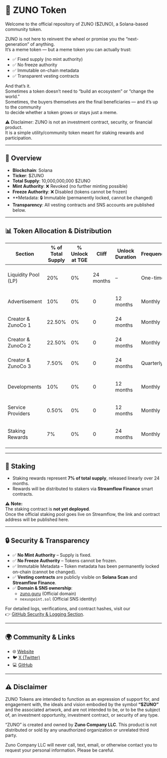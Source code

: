 # 🌌 ZUNO Token

Welcome to the official repository of ZUNO ($ZUNO), a Solana-based community token.  

ZUNO is not here to reinvent the wheel or promise you the “next-generation” of anything.  
It’s a meme token — but a meme token you can actually trust:  

- ✅ Fixed supply (no mint authority)  
- ✅ No freeze authority  
- ✅ Immutable on-chain metadata  
- ✅ Transparent vesting contracts  

And that’s it.  
Sometimes a token doesn’t need to “build an ecosystem” or “change the world.”  
Sometimes, the buyers themselves are the final beneficiaries — and it’s up to the community  
to decide whether a token grows or stays just a meme.  

⚠️ Disclaimer: ZUNO is not an investment contract, security, or financial product.  
It is a simple utility/community token meant for staking rewards and participation.

---

## 📜 Overview

- **Blockchain**: Solana  
- **Ticker**: $ZUNO  
- **Total Supply**: 10,000,000,000 $ZUNO  
- **Mint Authority**: ❌ Revoked (no further minting possible)  
- **Freeze Authority**: ❌ Disabled (tokens cannot be frozen)
- **Metadata: 🔒 Immutable (permanently locked, cannot be changed)  
- **Transparency**: All vesting contracts and SNS accounts are published below.  

---
## 📊 Token Allocation & Distribution

| Section              | % of Total Supply | % Unlock at TGE | Cliff       | Unlock Duration | Frequency   | Notes                                                    | SNS                                                                                       | Vesting Contract                                                                 |
|-----------------------|-------------------|-----------------|-------------|-----------------|-------------|----------------------------------------------------------|-------------------------------------------------------------------------------------------|---------------------------------------------------------------------------------|
| Liquidity Pool (LP)  | 20%               | 0%              | 24 months   | –               | One-time    | LP tokens fully locked for 24 months, unlocked at once   | [lp_tokens.zuno_guru.sol](https://solscan.io/account/EXAMPLE1)                           | [Sample Solana Address](https://solscan.io/account/EXAMPLE2)                     |
| Advertisement        | 10%               | 0%              | 0           | 12 months       | Monthly     | Linear monthly unlock for campaign funding               | [adv_reasury.zuno_guru.sol](https://solscan.io/account/8X9qqThz75JwXKjZ7qnQ75PAtgZVAvLPj8PgMcHHkuaJ) | [Streamflow Contract](https://app.streamflow.finance/contract/solana/mainnet/6yghMEMixLCWS84CBbxVLStd24BPmtmj5p16hqXiT7BL) |
| Creator & ZunoCo 1   | 22.50%            | 0%              | 0           | 24 months       | Monthly     | Linear monthly unlock for team/management                | [czc1.zuno_guru.sol](https://solscan.io/account/8tBqpnBMBjhNyuubmW5FZLYq8u2ohn2kTPVRjHM3nJ8c) | [Streamflow Contract](https://app.streamflow.finance/contract/solana/mainnet/F8i6JxUPR7Jyuvfhftmx9xG4ZMUTCZKqT8XU9qnQLWCV) |
| Creator & ZunoCo 2   | 22.50%            | 0%              | 0           | 24 months       | Monthly     | Linear monthly unlock for team/management                | [czc2.zuno_guru.sol](https://solscan.io/account/JCXxpkH8M2BXop9nUQ2rdhoHJQctk5wSHQTDk22AE64g) | [Streamflow Contract](https://app.streamflow.finance/contract/solana/mainnet/3uK1TjtgVseNFr7dfj6JzcZdoLH2zzuy3tSevN7s9NWx) |
| Creator & ZunoCo 3   | 7.50%             | 0%              | 0           | 24 months       | Quarterly   | Linear quarterly unlock for team/management              | [czc3.zuno_guru.sol](https://solscan.io/account/BixWz3vsKcCoyi45BmYz8yyoFgCJDepxUFX249m5tiFq) | [Streamflow Contract](https://app.streamflow.finance/contract/solana/mainnet/f3rSPQKCwWtH4uN5qa7pMUchfi1xsijabmCJHiEbpim) |
| Developments         | 10%               | 0%              | 0           | 12 months       | Monthly     | Linear monthly unlock to align with project milestones   | [dev.zuno_guru.sol](https://solscan.io/account/6p346vqTDdFxncz2QN4cfh5MCZ93PZYz8oo1i9cQzvi3) | [Streamflow Contract](https://app.streamflow.finance/contract/solana/mainnet/zJ9JWUfwNVQ61QxrktYJsrx5dacP9Xv9AbWH667PKDR) |
| Service Providers    | 0.50%             | 0%              | 0           | 12 months       | Monthly     | Linear monthly unlock for external services              | [sp.zuno_guru.sol](https://solscan.io/account/7u4PWjGqKzYKjPurEeTgGe9XipBaVNKp8eSqHaHfjRxu) | [Streamflow Contract](https://app.streamflow.finance/contract/solana/mainnet/GRwD7ssWtrXqR4c6wd57Q7Z8C3USPRH6QHSmsQMMWHGZ) |
| Staking Rewards      | 7%                | 0%              | 0           | 24 months       | Monthly     | Rewards distributed to stakers proportionally            | [staking_rewards.zuno_guru.sol](https://solscan.io/account/EXAMPLE15)                    | [Sample Solana Address](https://solscan.io/account/EXAMPLE16)                    |

---
## 🏦 Staking

- Staking rewards represent **7% of total supply**, released linearly over 24 months.  
- Rewards will be distributed to stakers via **Streamflow Finance** smart contracts.  

⚠️ **Note:**  
The staking contract is **not yet deployed**.  
Once the official staking pool goes live on Streamflow, the link and contract address will be published here.

---

## 🔒 Security & Transparency

- ✅ **No Mint Authority** – Supply is fixed.  
- ✅ **No Freeze Authority** – Tokens cannot be frozen.
- ✅ Immutable Metadata – Token metadata has been permanently locked on-chain (cannot be changed).  
- ✅ **Vesting contracts** are publicly visible on **Solana Scan** and **Streamflow Finance**.  
- ✅ **Domain & SNS ownership**:  
  - [zuno.guru](https://zuno.guru) (Official domain)  
  - `nexuspoint.sol` (Official SNS identity)  

For detailed logs, verifications, and contract hashes, visit our  
👉 [GitHub Security & Logging Section](https://github.com/companyzuno/zuno).

---

## 🌍 Community & Links

- 🌐 [Website](https://zuno.guru)  
- 🐦 [X (Twitter)](https://x.com/zuno_guru)  
- 💻 [GitHub](https://github.com/companyzuno/zuno)  

---

## ⚠️ Disclaimer

ZUNO Tokens are intended to function as an expression of support for, and engagement with, the ideals and vision embodied by the symbol **“$ZUNO”** and the associated artwork, and are not intended to be, or to be the subject of, an investment opportunity, investment contract, or security of any type.  

“ZUNO” is created and owned by **Zuno Company LLC**. This product is not distributed or sold by any unauthorized organization or unrelated third party.  

Zuno Company LLC will never call, text, email, or otherwise contact you to request your personal information. Please be careful.  

